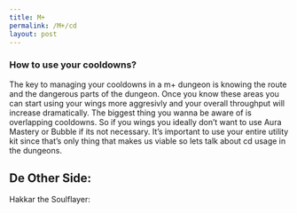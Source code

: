 ```yaml
---
title: M+
permalink: /M+/cd
layout: post
---
```


### **How to use your cooldowns?**

The key to managing your cooldowns in a m+ dungeon is knowing the route and the dangerous parts of the dungeon. Once you know these areas you can start using your wings more aggresivly and your overall throughput will increase dramatically. The biggest thing you wanna be aware of is overlapping cooldowns. So if you wings you ideally don’t want to use Aura Mastery or Bubble if its not necessary. It’s important to use your entire utility kit since that’s only thing that makes us viable so lets talk about cd usage in the dungeons.

## **De Other Side:**

 Hakkar the Soulflayer:
